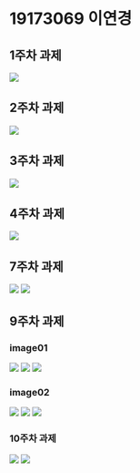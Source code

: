 # 19173069 이연경

## 1주차 과제
  <img width="" height="" src="./png/coin choco.PNG"></img>
  
## 2주차 과제
  <img width="" height="" src="./png/2주차.PNG"></img>

## 3주차 과제
  <img width="" height="" src="./png/3주차.PNG"></img>

## 4주차 과제
  <img width="" height="" src="./png/4주차.PNG"></img>
  
## 7주차 과제
  <img width="" height="" src="./png/7주차_1.PNG"></img>
  <img width="" height="" src="./png/7주차_2.PNG"></img>

## 9주차 과제
### image01
   <img width="" height="" src="./png/9주차_img1.PNG"></img>
   <img width="" height="" src="./png/9주차_img1_넓이.PNG"></img>
   <img width="" height="" src="./png/9주차_img1_높이.PNG"></img>
### image02
   <img width="" height="" src="./png/9주차_img2.PNG"></img>
   <img width="" height="" src="./png/9주차_img2_넓이.PNG"></img>
   <img width="" height="" src="./png/9주차_img2_높이.PNG"></img>
   
   ### 10주차 과제
   <img width="" height="" src="./png/10주차_1.PNG"></img>
   <img width="" height="" src="./png/10주차_2.PNG"></img>

